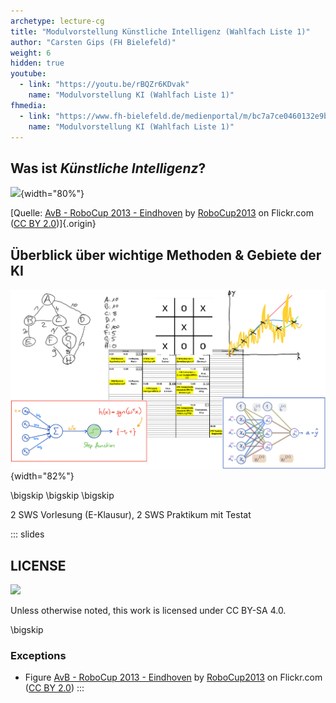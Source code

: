 ```yaml
---
archetype: lecture-cg
title: "Modulvorstellung Künstliche Intelligenz (Wahlfach Liste 1)"
author: "Carsten Gips (FH Bielefeld)"
weight: 6
hidden: true
youtube:
  - link: "https://youtu.be/rBQZr6KDvak"
    name: "Modulvorstellung KI (Wahlfach Liste 1)"
fhmedia:
  - link: "https://www.fh-bielefeld.de/medienportal/m/bc7a7ce0460132e9bd7c7f58042ccd93c7b3b89632e1a0e2641ddac2aa6710e8cfca3771fe6cf446804d52f5ee2c174352e15d5aea972d84f6ac7109c40405c9"
    name: "Modulvorstellung KI (Wahlfach Liste 1)"
---
```



## Was ist _Künstliche Intelligenz_?

![](https://live.staticflickr.com/2889/10151827605_911e35be10_c_d.jpg){width="80%"}

[Quelle: [AvB - RoboCup 2013 - Eindhoven](https://www.flickr.com/photos/80267257@N05/10151827605) by [RoboCup2013](https://www.flickr.com/photos/80267257@N05) on Flickr.com ([CC BY 2.0](https://creativecommons.org/licenses/by/2.0/?ref=ccsearch&atype=rich))]{.origin}


## Überblick über wichtige Methoden & Gebiete der KI

![](images/teaser.png){width="82%"}

\bigskip
\bigskip
\bigskip

2 SWS Vorlesung (E-Klausur), 2 SWS Praktikum mit Testat







<!-- DO NOT REMOVE - THIS IS A LAST SLIDE TO INDICATE THE LICENSE AND POSSIBLE EXCEPTIONS (IMAGES, ...). -->
::: slides
## LICENSE
![](https://licensebuttons.net/l/by-sa/4.0/88x31.png)

Unless otherwise noted, this work is licensed under CC BY-SA 4.0.

\bigskip

### Exceptions
*   Figure [AvB - RoboCup 2013 - Eindhoven](https://www.flickr.com/photos/80267257@N05/10151827605) by [RoboCup2013](https://www.flickr.com/photos/80267257@N05) on Flickr.com ([CC BY 2.0](https://creativecommons.org/licenses/by/2.0/?ref=ccsearch&atype=rich))
:::
